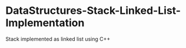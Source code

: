 DataStructures-Stack-Linked-List-Implementation
===============================================

Stack implemented as linked list using C++
